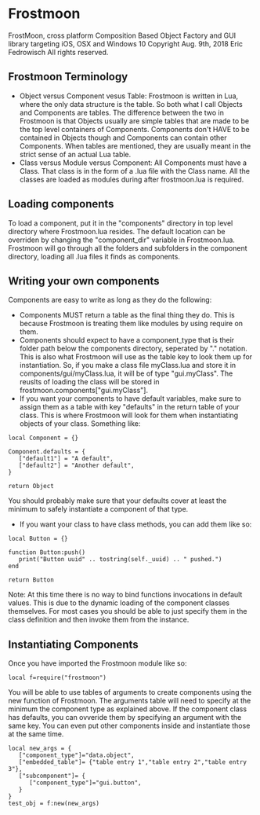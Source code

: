 # Frostmoon
FrostMoon, cross platform Composition Based Object Factory and GUI library
targeting iOS, OSX and Windows 10
Copyright Aug. 9th, 2018 Eric Fedrowisch All rights reserved.
## Frostmoon Terminology
- Object versus Component vesus Table:
Frostmoon is written in Lua, where the only data structure is the table. So both what I call Objects and Components are tables. The difference between the two in Frostmoon is that Objects usually are simple tables that are made to be the top level containers of Components. Components don't HAVE to be contained in Objects though and Components can contain other Components. When tables are mentioned, they are usually meant in the strict sense of an actual Lua table.
- Class versus Module versus Component:
All Components must have a Class. That class is in the form of a .lua file with the Class name. All the classes are loaded as modules during after frostmoon.lua is required.
## Loading components
To load a component, put it in the "components" directory in top level directory where Frostmoon.lua resides. The default location can be overriden by changing the "component_dir" variable in Frostmoon.lua. Frostmoon will go through all the folders and subfolders in the component directory, loading all .lua files it finds as components.
## Writing your own components
Components are easy to write as long as they do the following:
- Components MUST return a table as the final thing they do. This is because Frostmoon is treating them like modules by using require on them.
- Components should expect to have a component_type that is their folder path below the components directory, seperated by "." notation. This is also what Frostmoon will use as the table key to look them up for instantiation. So, if you make a class file myClass.lua and store it in components/gui/myClass.lua, it will be of type "gui.myClass". The reuslts of loading the class will be stored in frostmoon.components["gui.myClass"].
- If you want your components to have default variables, make sure to assign them as a table with key "defaults" in the return table of your class. This is where Frostmoon will look for them when instantiating objects of your class.
Something like:
```
local Component = {}

Component.defaults = {
   ["default1"] = "A default",
   ["default2"] = "Another default",
}

return Object
```
You should probably make sure that your defaults cover at least the minimum to safely instantiate a component of that type.
- If you want your class to have class methods, you can add them like so:
```
local Button = {}

function Button:push()
   print("Button uuid" .. tostring(self._uuid) .. " pushed.")
end

return Button
```
Note: At this time there is no way to bind functions invocations in default values. This is due to the dynamic loading of the component classes themselves. For most cases you should be able to just specify them in the class definition
and then invoke them from the instance.
## Instantiating Components
Once you have imported the Frostmoon module like so:
```
local f=require("frostmoon")
```
You will be able to use tables of arguments to create components using the
new function of Frostmoon. The arguments table will need to specify at the minimum the component type as explained above. If the component class has
defaults, you can ovveride them by specifying an argument with the same key.
You can even put other components inside and instantiate those at the same time.
```
local new_args = {
   ["component_type"]="data.object",
   ["embedded_table"]= {"table entry 1","table entry 2","table entry 3"},
   ["subcomponent"]= {
      ["component_type"]="gui.button",
   }
}
test_obj = f:new(new_args)
```

